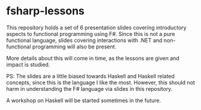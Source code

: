 fsharp-lessons
==============

This repository holds a set of 6 presentation slides covering introductory
aspects to functional programming using F#. Since this is not a pure
functional language, slides covering interactions with .NET and non-functional
programming will also be present.

More details about this will come in time, as the lessons are given and impact
is studied.

PS: The slides are a little biased towards Haskell and Haskell related
concepts, since this is the language I like the most. However, this should not
harm in understanding the F# language via slides in this repository.

A workshop on Haskell will be started sometimes in the future.
